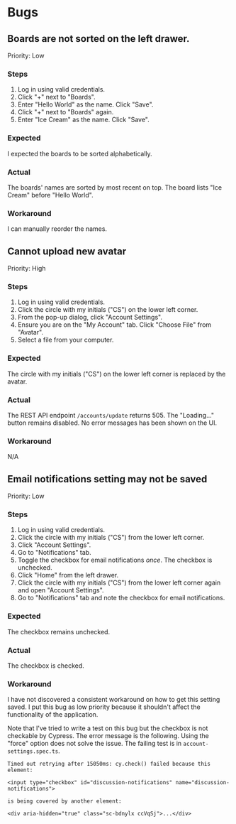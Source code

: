 # Bugs

## Boards are not sorted on the left drawer.

Priority: Low

### Steps

1. Log in using valid credentials.
1. Click "+" next to "Boards".
1. Enter "Hello World" as the name. Click "Save".
1. Click "+" next to "Boards" again.
1. Enter "Ice Cream" as the name. Click "Save".

### Expected

I expected the boards to be sorted alphabetically.

### Actual

The boards' names are sorted by most recent on top. The board lists "Ice Cream" before "Hello World".

### Workaround

I can manually reorder the names.

## Cannot upload new avatar

Priority: High

### Steps

1. Log in using valid credentials.
1. Click the circle with my initials ("CS") on the lower left corner.
1. From the pop-up dialog, click "Account Settings".
1. Ensure you are on the "My Account" tab. Click "Choose File" from "Avatar".
1. Select a file from your computer.

### Expected

The circle with my initials ("CS") on the lower left corner is replaced by the avatar.

### Actual

The REST API endpoint `/accounts/update` returns 505. The "Loading..." button remains disabled. No error messages has been shown on the UI.

### Workaround

N/A

## Email notifications setting may not be saved

Priority: Low

### Steps

1. Log in using valid credentials.
1. Click the circle with my initials ("CS") from the lower left corner.
1. Click "Account Settings".
1. Go to "Notifications" tab.
1. Toggle the checkbox for email notifications _once_. The checkbox is unchecked.
1. Click "Home" from the left drawer.
1. Click the circle with my initials ("CS") from the lower left corner again and open "Account Settings".
1. Go to "Notifications" tab and note the checkbox for email notifications.

### Expected

The checkbox remains unchecked.

### Actual

The checkbox is checked.

### Workaround

I have not discovered a consistent workaround on how to get this setting saved. I put this bug as low priority because it shouldn't affect the functionality of the application.

Note that I've tried to write a test on this bug but the checkbox is not checkable by Cypress. The error message is the following. Using the "force" option does not solve the issue. The failing test is in `account-settings.spec.ts`.

```
Timed out retrying after 15050ms: cy.check() failed because this element:

<input type="checkbox" id="discussion-notifications" name="discussion-notifications">

is being covered by another element:

<div aria-hidden="true" class="sc-bdnylx ccVqSj">...</div>
```
